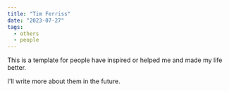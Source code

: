 ```yaml
---
title: "Tim Ferriss"
date: "2023-07-27"
tags:
  - others
  - people
---
```


This is a template for people have inspired or helped me and made my life better.

I'll write more about them in the future.